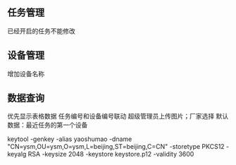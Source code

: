## 任务管理
已经开启的任务不能修改

## 设备管理
增加设备名称

## 数据查询
优先显示表格数据
任务编号和设备编号联动
超级管理员上传图片；厂家选择
默认数据：最近任务的第一个设备

keytool -genkey -alias yaoshumao -dname "CN=ysm,OU=ysm,O=ysm,L=beijing,ST=beijing,C=CN" -storetype PKCS12 -keyalg RSA -keysize 2048 -keystore keystore.p12 -validity 3600

